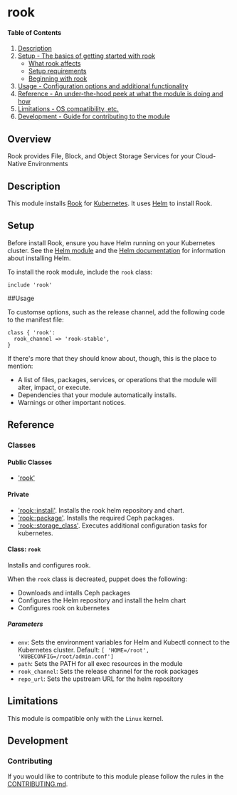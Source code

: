 # rook

#### Table of Contents

1. [Description](#description)
1. [Setup - The basics of getting started with rook](#setup)
    * [What rook affects](#what-rook-affects)
    * [Setup requirements](#setup-requirements)
    * [Beginning with rook](#beginning-with-rook)
1. [Usage - Configuration options and additional functionality](#usage)
1. [Reference - An under-the-hood peek at what the module is doing and how](#reference)
1. [Limitations - OS compatibility, etc.](#limitations)
1. [Development - Guide for contributing to the module](#development)

## Overview

Rook provides File, Block, and Object Storage Services for your Cloud-Native Environments

## Description

This module installs [Rook](https://rook.io/) for [Kubernetes](https://kubernetes.io/). It uses [Helm](https://helm.sh) to install Rook.


## Setup

Before install Rook, ensure you have Helm running on your Kubernetes cluster. See the [Helm module](https://forge.puppet.com/puppetlabs/helm) and the [Helm documentation](https://docs.helm.sh/) for information about installing Helm.

To install the rook module, include the `rook` class:

```puppet
include 'rook'
```

##Usage

To customse options, such as the release channel, add the following code to the manifest file:

```puppet
class { 'rook':
  rook_channel => 'rook-stable',
}
```



If there's more that they should know about, though, this is the place to mention:

* A list of files, packages, services, or operations that the module will alter,
  impact, or execute.
* Dependencies that your module automatically installs.
* Warnings or other important notices.

## Reference

### Classes

#### Public Classes

* ['rook'](#::rook)

#### Private

* ['rook::install'](#::rook::install). Installs the rook helm repository and chart.
* ['rook::package'](#::rook::package). Installs the required Ceph packages.
* ['rook::storage_class'](#::rook::storage_class). Executes additional configuration tasks for kubernetes.

#### Class: `rook`

Installs and configures rook.

When the `rook` class is decreated, puppet does the following:
 * Downloads and intalls Ceph packages
 * Configures the Helm repository and install the helm chart
 * Configures rook on kubernetes

##### Parameters

* `env`: Sets the environment variables for Helm and Kubectl connect to the Kubernetes cluster. Default: `[ 'HOME=/root', 'KUBECONFIG=/root/admin.conf']`
* `path`: Sets the PATH for all exec resources in the module
* `rook_channel`: Sets the release channel for the rook packages
* `repo_url`: Sets the upstream URL for the helm repository




## Limitations

This module is compatible only with the `Linux` kernel.

## Development

### Contributing

If you would like to contribute to this module please follow the rules in the [CONTRIBUTING.md](https://github.com/puppetlabs/puppetlabs-rook/blob/master/CONTRIBUTING.md).
